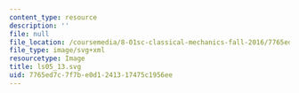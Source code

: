 ```yaml
---
content_type: resource
description: ''
file: null
file_location: /coursemedia/8-01sc-classical-mechanics-fall-2016/7765ed7c7f7be0d1241317475c1956ee_ls05_13.svg
file_type: image/svg+xml
resourcetype: Image
title: ls05_13.svg
uid: 7765ed7c-7f7b-e0d1-2413-17475c1956ee
---
```


